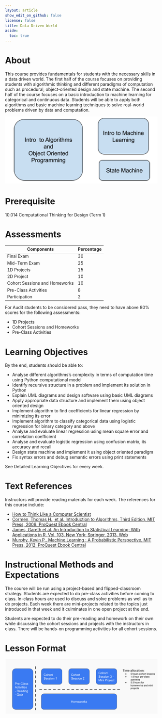 ```yaml
---
layout: article
show_edit_on_github: false
license: false
title: Data Driven World
aside:
  toc: true
---
```


# About

This course provides fundamentals for students with the necessary skills in a data driven world. The first half of the course focuses on providing students with algorithmic thinking and different paradigms of computation such as procedural, object-oriented design and state machine. The second half of the course focuses on a basic introduction to machine learning for categorical and continuous data. Students will be able to apply both algorithms and basic machine learning techniques to solve real-world problems driven by data and computation. 

![](/assets/images/home/course_overview.png)

# Prerequisite	

10.014 Computational Thinking for Design (Term 1)

# Assessments

| Components                    | Percentage |
|-------------------------------|------------|
| Final Exam                    | 30         |
| Mid-Term Exam                 | 25         |
| 1D Projects                   | 15         |
| 2D Project                    | 10         |
| Cohort Sessions and Homeworks | 10         |
| Pre-Class Activities          | 8          |
| Participation                 | 2          |

For Audit students to be considered pass, they need to have above 80% scores for the following assessments:
- 1D Projects
- Cohort Sessions and Homeworks
- Pre-Class Activities

# Learning Objectives

By the end, students should be able to:

- Analyse different algorithms’s complexity in terms of computation time using Python computational model
- Identify recursive structure in a problem and implement its solution in Python
- Explain UML diagrams and design software using basic UML diagrams
- Apply appropriate data structure and implement them using object oriented design
- Implement algorithm to find coefficients for linear regression by minimizing its error
- Implement algorithm to classify categorical data using logistic regression for binary category and above
- Analyse and evaluate linear regression using mean square error and correlation coefficient
- Analyse and evaluate logistic regression using confusion matrix, its accuracy and recall 
- Design state machine and implement it using object oriented paradigm 	
- Fix syntax errors and debug semantic errors using print statements

See Detailed Learning Objectives for every week.

# Text References

Instructors will provide reading materials for each week. The references for this course include:
- [How to Think Like a Computer Scientist](https://runestone.academy/runestone/books/published/thinkcspy/index.html)
- [Cormen, Thomas H., et al. Introduction to Algorithms, Third Edition, MIT Press, 2009. ProQuest Ebook Central](https://ebookcentral.proquest.com/lib/sutd/detail.action?docID=3339142)
- [James, Gareth et al. An Introduction to Statistical Learning: With Applications in R. Vol. 103. New York: Springer, 2013. Web](https://sutd.primo.exlibrisgroup.com/permalink/65SUTD_INST/1gbmki4/cdi_askewsholts_vlebooks_9781461471387)
- [Murphy, Kevin P.. Machine Learning : A Probabilistic Perspective, MIT Press, 2012. ProQuest Ebook Central](https://ebookcentral.proquest.com/lib/sutd/detail.action?docID=3339490)

# Instructional Methods and Expectations

The course will be run using a project-based and flipped-classroom strategy. Students are expected to do pre-class activities before coming to class. In-class hours are used to discuss and solve problems as well as to do projects. Each week there are mini-projects related to the topics just introduced in that week and it culminates in one open project at the end. 

Students are expected to do their pre-reading and homework on their own while discussing the cohort sessions and projects with the instructors in class. There will be hands-on programming activities for all cohort sessions. 

# Lesson Format

![](/assets/images/home/lesson_format.png)



